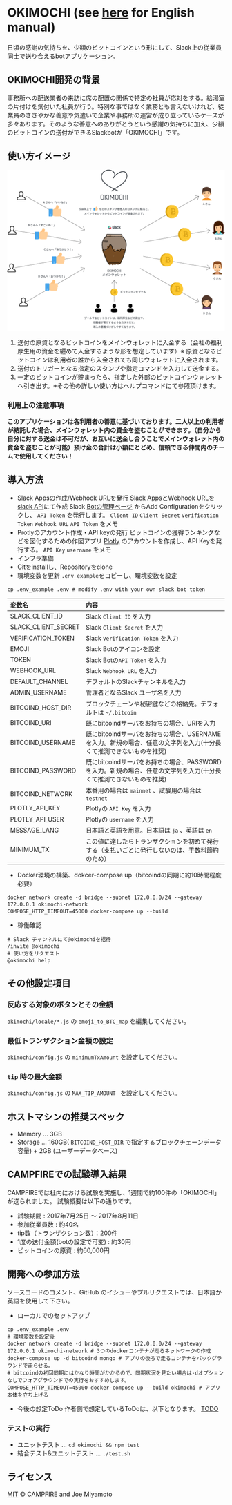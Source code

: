 # OKIMOCHI (see [here](doc/english_readme.md) for English manual)
日頃の感謝の気持ちを、少額のビットコインという形にして、Slack上の従業員同士で送り合えるbotアプリケーション。

## OKIMOCHI開発の背景
事務所への配送業者の来訪に席の配置の関係で特定の社員が応対をする。給湯室の片付けを気付いた社員が行う。特別な事ではなく業務とも言えないけれど、従業員のささやかな善意や気遣いで企業や事務所の運営が成り立っているケースが多々あります。そのような善意へのありがとうという感謝の気持ちに加え、少額のビットコインの送付ができるSlackbotが「OKIMOCHI」です。

## 使い方イメージ

![image](okimochi/static/images/sketch_image.png)

1. 送付の原資となるビットコインをメインウォレットに入金する（会社の福利厚生用の資金を纒めて入金するような形を想定しています）※ 原資となるビットコインは利用者の誰から入金されても同じウォレットに入金されます。
2. 送付のトリガーとなる指定のスタンプや指定コマンドを入力して送金する。
3. 一定のビットコインが貯まったら、指定した外部のビットコインウォレットへ引き出す。※その他の詳しい使い方はヘルプコマンドにて参照頂けます。

### 利用上の注意事項
__このアプリケーションは各利用者の善意に基づいております。二人以上の利用者が結託した場合、メインウォレット内の資金を盗むことができます。（自分から自分に対する送金は不可だが、お互いに送金し合うことでメインウォレット内の資金を盗むことが可能）預け金の合計は小額にとどめ、信頼できる仲間内のチームで使用してください！__



## 導入方法
- Slack Appsの作成/Webhook URLを発行
Slack AppsとWebhook URLを <a href="https://api.slack.com/app://api.slack.com/apps">slack API</a>にて作成
Slack <a href="https://slack.com/apps/manage/A0F7YS25R-bots">Botの管理ページ</a> からAdd Configurationをクリックし、 `API Token` を発行します。
`Client ID` `Client Secret` `Verification Token` `Webhook URL` `API Token` をメモ
- Protlyのアカウント作成・API keyの発行
ビットコインの獲得ランキングなどを図化するための作図アプリ <a href="https://plot.ly">Plotly</a> のアカウントを作成し、API Keyを発行する。
`API Key` `username` をメモ
- インフラ準備
- Gitをinstallし、Repositoryをclone
- 環境変数を更新
`.env_example`をコピーし、環境変数を設定

```
cp .env_example .env # modify .env with your own slack bot token
```

| 変数名               | 内容                                                                                                               |
| :------------------- | :-------------------------------------------------------------------------                                         |
| SLACK_CLIENT_ID      | Slack `Client ID` を入力                                                                                           |
| SLACK_CLIENT_SECRET  | Slack `Client Secret` を入力                                                                                       |
| VERIFICATION_TOKEN   | Slack `Verification Token` を入力                                                                                  |
| EMOJI                | Slack Botのアイコンを設定                                                                                          |
| TOKEN                | Slack Botの`API Token` を入力                                                                                      |
| WEBHOOK_URL          | Slack `Webhook URL` を入力                                                                                         |
| DEFAULT_CHANNEL      | デフォルトのSlackチャンネルを入力                                                                                  |
| ADMIN_USERNAME       | 管理者となるSlack ユーザ名を入力                                                                                   |
| BITCOIND_HOST_DIR    | ブロックチェーンや秘密鍵などの格納先。デフォルトは `~/.bitcoin`                                                    |
| BITCOIND_URI         | 既にbitcoindサーバをお持ちの場合、URIを入力                                                                        |
| BITCOIND_USERNAME    | 既にbitcoindサーバをお持ちの場合、USERNAMEを入力。新規の場合、任意の文字列を入力(十分長くて推測できないものを推奨) |
| BITCOIND_PASSWORD    | 既にbitcoindサーバをお持ちの場合、PASSWORDを入力。新規の場合、任意の文字列を入力(十分長くて推測できないものを推奨) |
| BITCOIND_NETWORK     | 本番用の場合は `mainnet` 、試験用の場合は `testnet`                                                                |
| PLOTLY_API_KEY       | Plotlyの `API Key` を入力                                                                                          |
| PLOTLY_API_USER      | Plotlyの `username` を入力                                                                                         |
| MESSAGE_LANG         | 日本語と英語を用意。日本語は `ja` 、英語は `en`                                                                    |
| MINIMUM_TX           | この値に達したらトランザクションを初めて発行する（支払いごとに発行しないのは、手数料節約のため）                   |

- Docker環境の構築、dokcer-compose up（bitcoindの同期に約10時間程度必要）
```
docker network create -d bridge --subnet 172.0.0.0/24 --gateway 172.0.0.1 okimochi-network
COMPOSE_HTTP_TIMEOUT=45000 docker-compose up --build
```
- 稼働確認
```
# Slack チャンネルにて@okimochiを招待
/invite @okimochi
# 使い方をリクエスト
@okimochi help
```

## その他設定項目

### 反応する対象のボタンとその金額

`okimochi/locale/*.js` の `emoji_to_BTC_map` を編集してください。

### 最低トランザクション金額の設定

`okimochi/config.js` の `minimumTxAmount` を設定してください。

### `tip` 時の最大金額

`okimochi/config.js` の `MAX_TIP_AMOUNT ` を設定してください。

## ホストマシンの推奨スペック

* Memory ... 3GB
* Storage ... 160GB( `BITCOIND_HOST_DIR` で指定するブロックチェーンデータ容量) + 2GB (ユーザーデータベース)

## CAMPFIREでの試験導入結果
CAMPFIREでは社内における試験を実施し、1週間で約100件の「OKIMOCHI」が送られました。
試験概要は以下の通りです。
- 試験期間 : 2017年7月25日 〜 2017年8月11日
- 参加従業員数 : 約40名
- tip数（トランザクション数）：200件
- 1度の送付金額(botの設定で可変) : 約30円
- ビットコインの原資 : 約60,000円

## 開発への参加方法
ソースコードのコメント、GitHub のイシューやプルリクエストでは、日本語か英語を使用して下さい。
- ローカルでのセットアップ
```
cp .env_example .env
# 環境変数を設定後
docker network create -d bridge --subnet 172.0.0.0/24 --gateway 172.0.0.1 okimochi-network # 3つのdockerコンテナが走るネットワークの作成
docker-compose up -d bitcoind mongo # アプリの後ろで走るコンテナをバックグラウンドで走らせる。
# bitcoindの初回同期にはかなり時間がかかるので、同期状況を見たい場合は-dオプションなしでフォアグラウンドでの実行をおすすめします。
COMPOSE_HTTP_TIMEOUT=45000 docker-compose up --build okimochi # アプリ本体を立ち上げる
```
- 今後の想定ToDo
作者側で想定しているToDoは、以下となります。
[TODO](https://github.com/campfire-inc/OKIMOCHI/issues/1)

### テストの実行

* ユニットテスト ... `cd okimochi && npm test`
* 結合テスト&ユニットテスト ... `./test.sh`

## ライセンス
[MIT](./LICENSE) © CAMPFIRE and Joe Miyamoto
